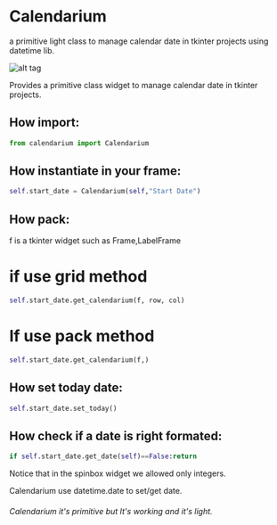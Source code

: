 # Calendarium

a primitive light class to manage calendar date in tkinter projects using datetime lib.

![alt tag](https://user-images.githubusercontent.com/5463566/63707533-6e8a7b00-c832-11e9-8aa1-81784ec003a7.png)


Provides a primitive class widget to manage calendar date in tkinter projects.

## How import:

```python
from calendarium import Calendarium
```

## How instantiate in your frame:

```python
self.start_date = Calendarium(self,"Start Date")
```

## How pack:

f is a tkinter widget such as Frame,LabelFrame

# if use grid method

```python
self.start_date.get_calendarium(f, row, col)
```

# If use pack method

```python
self.start_date.get_calendarium(f,)
```

## How set today date:

```python
self.start_date.set_today()
```

## How check if a date is right formated:

```python
if self.start_date.get_date(self)==False:return
```


Notice that in the spinbox widget we allowed only integers.

Calendarium use datetime.date to set/get date.

######  Calendarium it's primitive but It's working and it's light.
